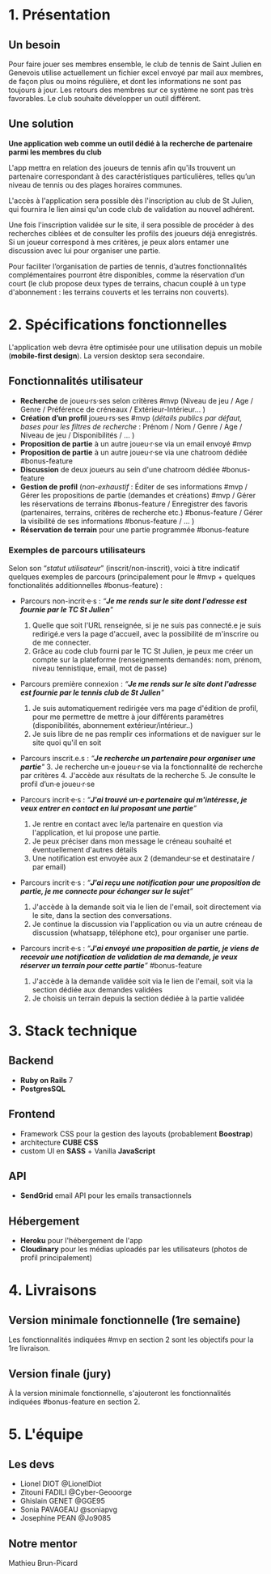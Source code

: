 # 1. Présentation

## Un besoin

Pour faire jouer ses membres ensemble, le club de tennis de Saint Julien en Genevois utilise actuellement un fichier excel envoyé par mail aux membres, de façon plus ou moins régulière, et dont les informations ne sont pas toujours à jour. Les retours des membres sur ce système ne sont pas très favorables. Le club souhaite développer un outil différent.

## Une solution

**Une application web comme un outil dédié à la recherche de partenaire parmi les membres du club**

L'app mettra en relation des joueurs de tennis afin qu'ils trouvent un partenaire correspondant à des caractéristiques particulières, telles qu’un niveau de tennis ou des plages horaires communes.

L'accès à l'application sera possible dès l'inscription au club de St Julien, qui fournira le lien ainsi qu'un code club de validation au nouvel adhérent. 

Une fois l'inscription validée sur le site, il sera possible de procéder à des recherches ciblées et de consulter les profils des joueurs déjà enregistrés. Si un joueur correspond à mes critères, je peux alors entamer une discussion avec lui pour organiser une partie.

Pour faciliter l’organisation de parties de tennis, d’autres fonctionnalités complémentaires pourront être disponibles, comme la réservation d’un court (le club propose deux types de terrains, chacun couplé à un type d'abonnement : les terrains couverts et les terrains non couverts).

# 2. Spécifications fonctionnelles

L'application web devra être optimisée pour une utilisation depuis un mobile (**mobile-first design**). La version desktop sera secondaire.

## Fonctionnalités utilisateur

- **Recherche** de joueu·rs·ses selon critères #mvp
  (Niveau de jeu / Age / Genre / Préférence de créneaux / Extérieur-Intérieur… )
- **Création d’un profil** joueu·rs·ses #mvp
  (*détails publics par défaut, bases pour les filtres de recherche* : Prénom / Nom / Genre / Age / Niveau de jeu / Disponibilités / … )
- **Proposition de partie** à un autre joueu·r·se via un email envoyé #mvp
- **Proposition de partie** à un autre joueu·r·se via une chatroom dédiée #bonus-feature
- **Discussion** de deux joueurs au sein d'une chatroom dédiée #bonus-feature
- **Gestion de profil**
  (*non-exhaustif* : Éditer de ses informations #mvp / Gérer les propositions de partie (demandes et créations) #mvp / Gérer les réservations de terrains #bonus-feature / Enregistrer des favoris (partenaires, terrains, critères de recherche etc.) #bonus-feature / Gérer la visibilité de ses informations #bonus-feature / … )
 - **Réservation de terrain** pour une partie programmée #bonus-feature

### Exemples de parcours utilisateurs

Selon son “*statut utilisateur*” (inscrit/non-inscrit), voici à titre indicatif quelques exemples de parcours (principalement pour le #mvp + quelques fonctionalités additionnelles #bonus-feature) :

- Parcours non-incrit·e·s : _“**Je me rends sur le site dont l'adresse est fournie par le TC St Julien**"_
	1. Quelle que soit l'URL renseignée, si je ne suis pas connecté.e je suis redirigé.e vers la page d'accueil, avec la possibilité de m'inscrire ou de me connecter. 
	2. Grâce au code club fourni par le TC St Julien, je peux me créer un compte sur la plateforme (renseignements demandés: nom, prénom, niveau tennistique, email, mot de passe)

- Parcours première connexion : _“**Je me rends sur le site dont l'adresse est fournie par le tennis club de St Julien**"_ 
	1. Je suis automatiquement redirigée vers ma page d'édition de profil, pour me permettre de mettre à jour différents paramètres (disponibilités, abonnement extérieur/intérieur..)
	2. Je suis libre de ne pas remplir ces informations et de naviguer sur le site quoi qu'il en soit

- Parcours inscrit.e.s : _“**Je recherche un partenaire pour organiser une partie**"_
	3. Je recherche un·e joueu·r·se via la fonctionnalité de recherche par critères
	4. J'accède aux résultats de la recherche
	5. Je consulte le profil d’un·e joueu·r·se

- Parcours incrit·e·s : _“**J'ai trouvé un·e partenaire qui m'intéresse, je veux entrer en contact en lui proposant une partie**”_
	1. Je rentre en contact avec le/la partenaire en question via l'application, et lui propose une partie.
	2. Je peux préciser dans mon message le créneau souhaité et éventuellement d'autres détails
	3. Une notification est envoyée aux 2 (demandeur·se et destinataire / par email)

- Parcours incrit·e·s : _“**J'ai reçu une notification pour une proposition de partie, je me connecte pour échanger sur le sujet**”_
	1. J'accède à la demande soit via le lien de l'email, soit directement via le site, dans la section des conversations. 
	2. Je continue la discussion via l'application ou via un autre créneau de discussion (whatsapp, téléphone etc), pour organiser une partie. 

- Parcours incrit·e·s : _“**J'ai envoyé une proposition de partie, je viens de recevoir une notification de validation de ma demande, je veux réserver un terrain pour cette partie**”_ #bonus-feature
	1. J'accède à la demande validée soit via le lien de l'email, soit via la section dédiée aux demandes validées
	2. Je choisis un terrain depuis la section dédiée à la partie validée

# 3. Stack technique

## Backend

- **Ruby on Rails** 7
- **PostgresSQL**

## Frontend

- Framework CSS pour la gestion des layouts (probablement **Boostrap**)
- architecture **CUBE CSS**
- custom UI en **SASS** + Vanilla **JavaScript**

## API

- **SendGrid** email API pour les emails transactionnels

## Hébergement

- **Heroku** pour l'hébergement de l'app
- **Cloudinary** pour les médias uploadés par les utilisateurs (photos de profil principalement)

# 4. Livraisons

## Version minimale fonctionnelle (1re semaine)

Les fonctionnalités indiquées #mvp en section 2 sont les objectifs pour la 1re livraison.

## Version finale (jury)

À la version minimale fonctionnelle, s'ajouteront les fonctionnalités indiquées #bonus-feature en section 2.

# 5. L'équipe

## Les devs

- Lionel DIOT @LionelDiot
- Zitouni FADILI @Cyber-Geooorge
- Ghislain GENET @GGE95
- Sonia PAVAGEAU @soniapvg
- Josephine PEAN @Jo9085

## Notre mentor

Mathieu Brun-Picard
